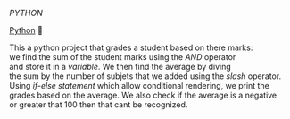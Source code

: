 *PYTHON*

[Python]([https://example.com](https://github.com/Tru-okenye/eMobilis-assignment4/edit/main/README.md)) 🔗

This a python project that grades a student based on there marks:   
we find the sum of the student marks using the *AND* operator  
and store it in a *variable*. We then find the average by diving   
the sum by the number of subjets that we added using the *slash* operator.   
Using *if-else statement* which allow conditional rendering, we print the  
grades based on the average. We also check if the average is a negative   
or greater that 100 then that cant be recognized.
